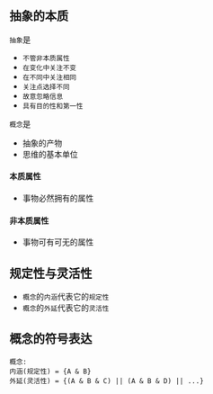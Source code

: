 ## 抽象的本质

`抽象`是
- `不管非本质属性`
- `在变化中关注不变`
- `在不同中关注相同`
- `关注点选择不同`
- `故意忽略信息`
- `具有目的性和第一性`

`概念`是
- 抽象的产物
- 思维的基本单位

#### 本质属性

- 事物必然拥有的属性

#### 非本质属性

- 事物可有可无的属性

## 规定性与灵活性

- `概念`的`内涵`代表它的`规定性`
- `概念`的`外延`代表它的`灵活性`

## 概念的符号表达

```
概念:
内涵(规定性) = {A & B}
外延(灵活性) = {(A & B & C) || (A & B & D) || ...}
```
